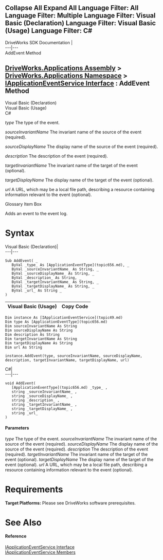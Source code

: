 Collapse All Expand All Language Filter: All  Language Filter: Multiple  Language Filter: Visual Basic (Declaration) Language Filter: Visual Basic (Usage) Language Filter: C#  
---  
DriveWorks SDK Documentation  |   
---|---  
AddEvent Method   
  
[DriveWorks.Applications Assembly](topic13.md) > [DriveWorks.Applications Namespace](topic16.md) > [IApplicationEventService Interface](topic49.md) : AddEvent Method  
---  
  
Visual Basic (Declaration)    
Visual Basic (Usage)    
C# 

_type_
    The type of the event.

_sourceInvariantName_
    The invariant name of the source of the event (required).

_sourceDisplayName_
    The display name of the source of the event (required).

_description_
    The description of the event (required).

_targetInvariantName_
    The invariant name of the target of the event (optional).

_targetDisplayName_
    The display name of the target of the event (optional).

_url_
    A URL, which may be a local file path, describing a resource containing information relevant to the event (optional).

Glossary Item Box

Adds an event to the event log. 

# Syntax

Visual Basic (Declaration)|   
---|---  
      
    
    Sub AddEvent( _
       ByVal _type_ As [ApplicationEventType](topic656.md), _
       ByVal _sourceInvariantName_ As String, _
       ByVal _sourceDisplayName_ As String, _
       ByVal _description_ As String, _
       ByVal _targetInvariantName_ As String, _
       ByVal _targetDisplayName_ As String, _
       ByVal _url_ As String _
    )   
  
Visual Basic (Usage)| Copy Code  
---|---  
      
    
    Dim instance As [IApplicationEventService](topic49.md)
    Dim type As [ApplicationEventType](topic656.md)
    Dim sourceInvariantName As String
    Dim sourceDisplayName As String
    Dim description As String
    Dim targetInvariantName As String
    Dim targetDisplayName As String
    Dim url As String
     
    instance.AddEvent(type, sourceInvariantName, sourceDisplayName, description, targetInvariantName, targetDisplayName, url)  
  
C#|   
---|---  
      
    
    void AddEvent( 
       [ApplicationEventType](topic656.md) _type_ ,
       string _sourceInvariantName_ ,
       string _sourceDisplayName_ ,
       string _description_ ,
       string _targetInvariantName_ ,
       string _targetDisplayName_ ,
       string _url_
    )  
  
#### Parameters

 _type_
    The type of the event.
_sourceInvariantName_
    The invariant name of the source of the event (required).
_sourceDisplayName_
    The display name of the source of the event (required).
_description_
    The description of the event (required).
_targetInvariantName_
    The invariant name of the target of the event (optional).
_targetDisplayName_
    The display name of the target of the event (optional).
_url_
    A URL, which may be a local file path, describing a resource containing information relevant to the event (optional).

# Requirements

**Target Platforms:** Please see DriveWorks software prerequisites.

# See Also

#### Reference

[IApplicationEventService Interface](topic49.md)   
[IApplicationEventService Members](topic50.md)


